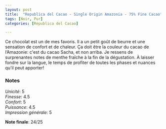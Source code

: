 ```yaml
---
layout: post
title:  "Republica del Cacao - Single Origin Amazonia - 75% Fine Cacao"
tags: [Noir, Pur] 
categories: [Republica del Cacao]

---
```



Ce chocolat est un de mes favoris. Il a un petit goût de beurre et une sensation de confort et de chaleur. Ça doit être la couleur du cacao de l’Amazonie: c'est du cacao Sacha, et non arriba. Je ressens de surprenantes notes de menthe fraîche à la fin de la dégustation. À laisser fondre sur la langue, le temps de profiter de toutes les phases et nuances qu’il peut apporter!

### Notes

_Unicité_: 5  
_Finesse_: 4.5  
_Confort_: 5  
_Puissance_: 4.5  
_Impression générale_: 5

**Note finale**: 24/25